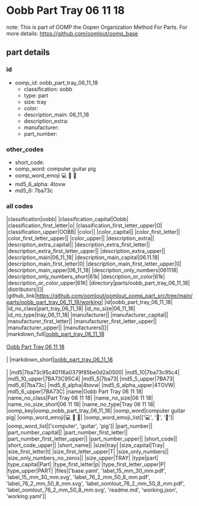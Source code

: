 # Oobb Part Tray 06 11 18  

note: This is part of OOMP the Oopen Organization Method For Parts. For more details: https://github.com/oomlout/oomp_base

##  part details





### id
* oomp_id: oobb_part_tray_06_11_18
  * classification: oobb
  * type: part
  * size: tray
  * color: 
  * description_main: 06_11_18
  * description_extra: 
  * manufacturer: 
  * part_number: 

### other_codes
* short_code: 
* oomp_word: computer guitar pig
* oomp_word_emoji :computer: :guitar: :pig:
* md5_6_alpha: 4tovw
* md5_6: 7ba73c

### all codes 
|classification|oobb|
|classification_capital|Oobb|
|classification_first_letter|o|
|classification_first_letter_upper|O|
|classification_upper|OOBB|
|color||
|color_capital||
|color_first_letter||
|color_first_letter_upper||
|color_upper||
|description_extra||
|description_extra_capital||
|description_extra_first_letter||
|description_extra_first_letter_upper||
|description_extra_upper||
|description_main|06_11_18|
|description_main_capital|06.11.18|
|description_main_first_letter|0|
|description_main_first_letter_upper|0|
|description_main_upper|06_11_18|
|description_only_numbers|061118|
|description_only_numbers_short|61k|
|description_or_color|61k|
|description_or_color_upper|61K|
|directory|parts/oobb_part_tray_06_11_18|
|distributors|[]|
|github_link|https://github.com/oomlout/oomlout_oomp_part_src/tree/main/parts/oobb_part_tray_06_11_18/working|
|id|oobb_part_tray_06_11_18|
|id_no_class|part_tray_06_11_18|
|id_no_size|06_11_18|
|id_no_type|tray_06_11_18|
|manufacturer||
|manufacturer_capital||
|manufacturer_first_letter||
|manufacturer_first_letter_upper||
|manufacturer_upper||
|manufacturers|[]|
|markdown_full|[oobb_part_tray_06_11_18](https://github.com/oomlout/oomlout_oomp_part_src/tree/main/parts/oobb_part_tray_06_11_18/working)<br>[](https://github.com/oomlout/oomlout_oomp_part_src/tree/main/parts/oobb_part_tray_06_11_18/working)<br>[Oobb Part Tray 06 11 18](https://github.com/oomlout/oomlout_oomp_part_src/tree/main/parts/oobb_part_tray_06_11_18/working)<br><br>|
|markdown_short|[oobb_part_tray_06_11_18](https://github.com/oomlout/oomlout_oomp_part_src/tree/main/parts/oobb_part_tray_06_11_18/working)<br><br>|
|md5|7ba73c95c40116a0379f85be0d2a0500|
|md5_10|7ba73c95c4|
|md5_10_upper|7BA73C95C4|
|md5_5|7ba73|
|md5_5_upper|7BA73|
|md5_6|7ba73c|
|md5_6_alpha|4tovw|
|md5_6_alpha_upper|4TOVW|
|md5_6_upper|7BA73C|
|name|Oobb Part Tray 06 11 18|
|name_no_class|Part Tray 06 11 18|
|name_no_size|06 11 18|
|name_no_size_short|06 11 18|
|name_no_type|Tray 06 11 18|
|oomp_key|oomp_oobb_part_tray_06_11_18|
|oomp_word|computer guitar pig|
|oomp_word_emoji|:computer: :guitar: :pig:|
|oomp_word_emoji_list|[':computer:', ':guitar:', ':pig:']|
|oomp_word_list|['computer', 'guitar', 'pig']|
|part_number||
|part_number_capital||
|part_number_first_letter||
|part_number_first_letter_upper||
|part_number_upper||
|short_code||
|short_code_upper||
|short_name||
|size|tray|
|size_capital|Tray|
|size_first_letter|t|
|size_first_letter_upper|T|
|size_only_numbers||
|size_only_numbers_no_zeros||
|size_upper|TRAY|
|type|part|
|type_capital|Part|
|type_first_letter|p|
|type_first_letter_upper|P|
|type_upper|PART|
|files|['base.yaml', 'label_15_mm_30_mm.pdf', 'label_15_mm_30_mm.svg', 'label_76_2_mm_50_8_mm.pdf', 'label_76_2_mm_50_8_mm.svg', 'label_oomlout_76_2_mm_50_8_mm.pdf', 'label_oomlout_76_2_mm_50_8_mm.svg', 'readme.md', 'working.json', 'working.yaml']|
